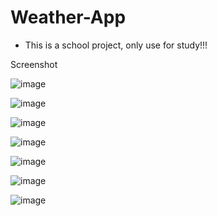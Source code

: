 # Weather-App
- This is a school project, only use for study!!!

Screenshot

![image](https://user-images.githubusercontent.com/76657240/119252633-ef310380-bbdf-11eb-8c31-6ffc2bedd42b.png)

![image](https://user-images.githubusercontent.com/76657240/119252678-21426580-bbe0-11eb-860b-77b948d867af.png)

![image](https://user-images.githubusercontent.com/76657240/119252682-24d5ec80-bbe0-11eb-87c4-556f98bf04c4.png)

![image](https://user-images.githubusercontent.com/76657240/119252686-27384680-bbe0-11eb-83ae-a6f01bf2d1f2.png)

![image](https://user-images.githubusercontent.com/76657240/119252690-2a333700-bbe0-11eb-9e51-d47e2405f119.png)

![image](https://user-images.githubusercontent.com/76657240/119252692-2d2e2780-bbe0-11eb-8dd3-f3a9df21023c.png)

![image](https://user-images.githubusercontent.com/76657240/119252697-30291800-bbe0-11eb-9148-71dc4a9f1882.png)
